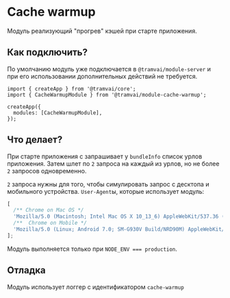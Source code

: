 # Cache warmup

Модуль реализующий "прогрев" кэшей при старте приложения.

## Как подключить?

По умолчанию модуль уже подключается в `@tramvai/module-server` и при его использовании дополнительных действий не требуется.

```tsx
import { createApp } from '@tramvai/core';
import { CacheWarmupModule } from '@tramvai/module-cache-warmup';

createApp({
  modules: [CacheWarmupModule],
});
```

## Что делает?

При старте приложения с запрашивает у `bundleInfo` список урлов приложения. Затем шлет по `2` запроса на каждый из урлов, но не более `2` запросов одновременно.

`2` запроса нужны для того, чтобы симулировать запрос с десктопа и мобильного устройства. `User-Agent`ы, которые использует модуль:

```js
[
  /** Chrome on Mac OS */
  'Mozilla/5.0 (Macintosh; Intel Mac OS X 10_13_6) AppleWebKit/537.36 (KHTML, like Gecko) Chrome/80.0.3987.87 Safari/537.36',
  /**  Chrome on Mobile */
  'Mozilla/5.0 (Linux; Android 7.0; SM-G930V Build/NRD90M) AppleWebKit/537.36 (KHTML, like Gecko) Chrome/59.0.3071.125 Mobile Safari/537.36',
];
```

Модуль выполняется только при `NODE_ENV === production`.

## Отладка

Модуль использует логгер с идентификатором `cache-warmup`
